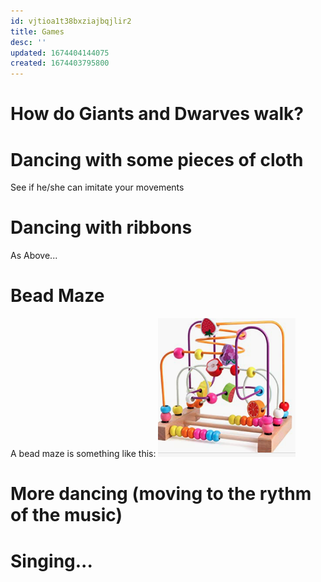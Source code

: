 ```yaml
---
id: vjtioa1t38bxziajbqjlir2
title: Games
desc: ''
updated: 1674404144075
created: 1674403795800
---
```

# How do Giants and Dwarves walk?

# Dancing with some pieces of cloth

See if he/she can imitate your movements


# Dancing with ribbons 
As Above...

# Bead Maze

A bead maze is something like this:
![](/assets/images/2023-01-22-17-15-08.png)

# More dancing (moving to the rythm of the music)

# Singing...